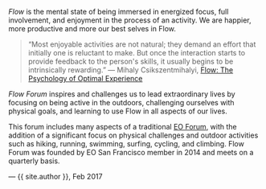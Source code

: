 _Flow_ is the mental state of being immersed in energized focus, full involvement, and enjoyment in the process of an activity. We are happier, more productive and more our best selves in Flow.

> “Most enjoyable activities are not natural; they demand an effort that initially one is reluctant to make. But once the interaction starts to provide feedback to the person's skills, it usually begins to be intrinsically rewarding.” 
― Mihaly Csikszentmihalyi, [Flow: The Psychology of Optimal Experience](https://www.goodreads.com/book/show/66354.Flow)

_Flow Forum_ inspires and challenges us to lead extraordinary lives by focusing on being active in the outdoors, challenging ourselves with physical goals, and learning to use Flow in all aspects of our lives.

This forum includes many aspects of a traditional [EO Forum](http://www.eonetwork.org/why-join/forum/), with the addition of a significant focus on physical challenges and outdoor activities such as hiking, running, swimming, surfing, cycling, and climbing. Flow Forum was founded by EO San Francisco member [](http://bowendwelle.com) in 2014 and meets on a quarterly basis. 

&mdash; {{ site.author }}, Feb 2017